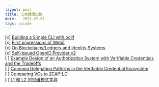 ```yaml
---
layout: post
title: 七月閱讀紀錄
date:   2022-07-01
tags: vscode 
---
```


[x] [Building a Simple CLI with oclif](https://hackernoon.com/building-a-simple-cli-with-oclif) <br />
[x] [First impressions of Web5](https://educatedguesswork.org/posts/web5-first-impressions/) <br />
[x] [On Blockchains/Ledgers and Identity Systems](https://educatedguesswork.org/posts/blockchain-identity/) <br />
[x] [Self-Issued OpenID Provider v2](https://openid.net/specs/openid-connect-self-issued-v2-1_0.html) <br />
[ ] [Example Design of an Authorization System with Verifiable Credentials and the Tradeoffs](https://kyledenhartog.com/example-authz-with-VCs/) <br />
[ ] [Common Delegation Patterns in the Verifiable Credential Ecosystem](https://kyledenhartog.com/delegation-in-verifiable-credentials/) <br />
[ ] [Comparing VCs to ZCAP-LD](https://kyledenhartog.com/comparing-VCs-with-zcaps/) <br />
[ ] [L1 和 L2 的思维模式差异](https://ecn.mirror.xyz/Qp64vO2luoNXNbxYSV6nBMHFEV7seoVFJiJxxwVrx3E) <br />